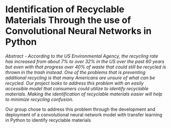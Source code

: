 # Identification of Recyclable Materials Through the use of Convolutional Neural Networks in Python 

*Abstract - According to the US Environmental Agency, the recycling rate has increased from about 7% to over 32% in the US over the past 60 years but even with that progress over 40% of waste that could still be recycled is thrown in the trash instead. One of the problems that is preventing additional recycling is that many Americans are unsure of what can be recycled. Our project looks to address this problem with an easily accessible model that consumers could utilize to identify recyclable materials. Making the identification of recyclable materials easier will help to minimize recycling confusion.*


Our group chose to address this problem through the development and deployment of a convolutional neural network model with transfer learning in Python to identify recyclable materials 
